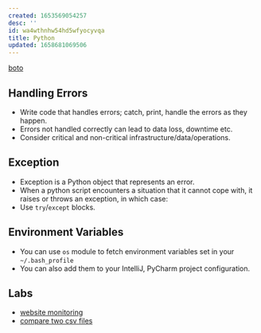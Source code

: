 ```yaml
---
created: 1653569054257
desc: ''
id: wa4wthnhw54hd5wfyocyvqa
title: Python
updated: 1658681069506
---
```

   
[boto](../devlog/boto.md)   
   
## Handling Errors   
   
   
- Write code that handles errors; catch, print, handle the errors as they happen.   
- Errors not handled correctly can lead to data loss, downtime etc.   
- Consider critical and non-critical infrastructure/data/operations.   
   
## Exception    
   
   
- Exception is a Python object that represents an error.   
- When a python script encounters a situation that it cannot cope with, it raises or throws an exception, in which case:   
- Use `try`/`except` blocks.   
   
## Environment Variables   
   
   
- You can use `os` module to fetch environment variables set in your `~/.bash_profile`   
- You can also add them to your IntelliJ, PyCharm project configuration.   
   
## Labs   
   
   
- [website monitoring](../devlog/website%20monitoring.md)   
- [compare two csv files](../devlog/compare%20two%20csv%20files.md)